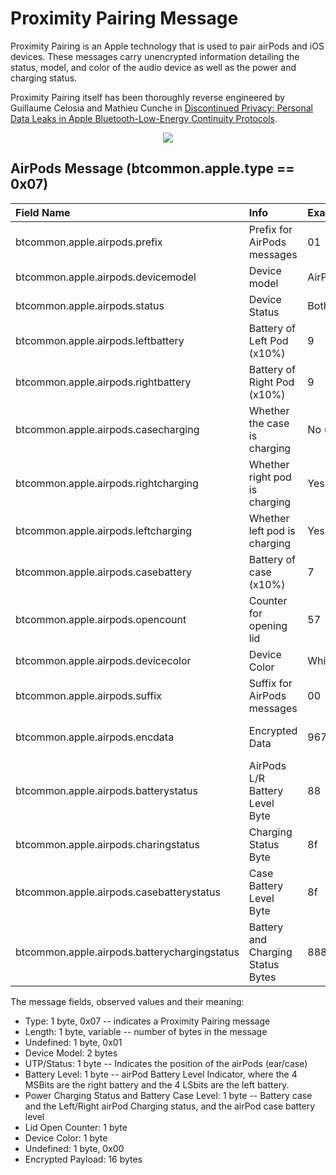 <h1>Proximity Pairing Message</h1>

<p> 
Proximity Pairing is an Apple technology that is used to pair airPods and iOS
devices.  These messages carry unencrypted information detailing the status,
model, and color of the audio device as well as the power and charging status.
</p> 

<p>
Proximity Pairing itself has been thoroughly reverse engineered by Guillaume
Celosia and Mathieu Cunche in  
<a
href="https://petsymposium.org/2020/files/papers/issue1/popets-2020-0003.pdf">Discontinued
Privacy: Personal Data Leaks in Apple Bluetooth-Low-Energy Continuity
Protocols</a>.
</p>

<div align="center">
<img src="/figs/proximity_pairing_format.png">
</div>


## AirPods Message (btcommon.apple.type == 0x07)

| Field Name                                  | Info                         | Example                   |Length| Type  | Notes                    |
| :-------------------------------------------| :----------------------------|:--------------------------|:----:|:-----:|:------------------------:|
| btcommon.apple.airpods.prefix               | Prefix for AirPods messages  |01                         |   1  | Bytes |                          |
| btcommon.apple.airpods.devicemodel          | Device model                 |AirPods Pro (0x0e20)       |   2  | UINT16|                          |
| btcommon.apple.airpods.status               | Device Status                |Both AirPods in case (0x55)|   2  | UINT8 |                          |
| btcommon.apple.airpods.leftbattery          | Battery of Left Pod (x10%)   | 9                         |   1  | UINT8 | Have seen > 100%         |       
| btcommon.apple.airpods.rightbattery         | Battery of Right Pod (x10%)  | 9                         |   1  | UINT8 | Have seen > 100%         |
| btcommon.apple.airpods.casecharging         | Whether the case is charging | No (0x0)                  |   1  | UINT8 |                          |
| btcommon.apple.airpods.rightcharging        | Whether right pod is charging| Yes (0x1)                 |   1  | UINT8 |                          |
| btcommon.apple.airpods.leftcharging         | Whether left pod is charging | Yes (0x1)                 |   1  | UINT8 |                          |
| btcommon.apple.airpods.casebattery          | Battery of case (x10%)       | 7                         |   1  | UINT8 | Have seen > 100%         |
| btcommon.apple.airpods.opencount            | Counter for opening lid      | 57                        |   1  | UINT8 | Weird counter            |
| btcommon.apple.airpods.devicecolor          | Device Color                 | White (0x00)              |   1  | UINT8 | Changes for beats        |               
| btcommon.apple.airpods.suffix               | Suffix for AirPods messages  | 00                        |   1  | Bytes |                          |
| btcommon.apple.airpods.encdata              | Encrypted Data               |9672711ae6a965737c80d805039773d1|16| Bytes| Not sure what this is    |
| btcommon.apple.airpods.batterystatus        | AirPods L/R Battery Level Byte| 88                       |   1  | None  | This is a tree           | 
| btcommon.apple.airpods.charingstatus        | Charging Status Byte         | 8f                        |   1  | None  | This is a tree           |
| btcommon.apple.airpods.casebatterystatus    | Case Battery Level Byte      | 8f                        |   1  | None  | This is a tree           |
| btcommon.apple.airpods.batterychargingstatus| Battery and Charging Status Bytes|888f                   |   2  | None  | This is a tree           |

<p>The message fields, observed values and their meaning:</p>

<ul>
<li>
Type: 1 byte, 0x07 -- indicates a Proximity Pairing message
</li>
<li>
Length: 1 byte, variable -- number of bytes in the message
</li>
<li>
Undefined: 1 byte, 0x01
</li>
<li>
Device Model: 2 bytes
</li>
<li>
UTP/Status: 1 byte -- Indicates the position of the airPods (ear/case)
</li>
<li>
Battery Level: 1 byte -- airPod Battery Level Indicator, where the 4 MSBits are
the right battery and the 4 LSbits are the left battery.
</li>
<li>
Power Charging Status and Battery Case Level: 1 byte -- Battery case and the Left/Right
airPod Charging status, and the airPod case battery level
</li>
<li>
Lid Open Counter: 1 byte
</li>
<li>
Device Color: 1 byte
</li>
<li>
Undefined: 1 byte, 0x00
</li>
<li>
Encrypted Payload: 16 bytes
</li>
</ul>
